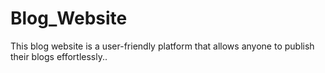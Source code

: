 # Blog_Website
This blog website is a user-friendly platform that allows anyone to publish their blogs effortlessly..
